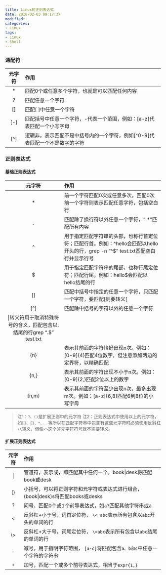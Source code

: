 ```yaml
---
title: Linux的正则表达式
date: 2018-02-03 09:17:37
modified:
categories:
- Linux
tags:
- Linux
- Shell
---
```


### 通配符
|元字符|作用|
|:---:|:---|
|*|匹配0个或任意多个字符，也就是可以匹配任何内容|
|?|匹配任意一个字符|
|[]|匹配[ ]中任意一个字符|
|[-]|匹配括号中任意一个字符，-代表一个范围，例如：[a-z]代表匹配一个小写字母|
|[^]|逻辑非，表示匹配不是中括号内的一个字符，例如[^0-9]代表匹配一个不是数字的字符|


### 正则表达式
#### 基础正则表达式
|元字符|作用|
|:---:|:---|
|*|前一个字符匹配0次或任意多次，匹配0次前一个字符则表示匹配任意字符，包括空白行|
|.|匹配除了换行符以外任意一个字符，“.*”匹配所有内容|
|^|用于指定匹配字符串的头部，也称行首定位符；匹配行首。例如：^hello会匹配以hello开头的行，grep -n “^$” test.txt匹配空白行并显示行号|
|$|用于指定匹配字符串的尾部，也称行尾定位符；匹配行尾。例如：hello$会匹配以hello结尾的行|
|[]|匹配中括号中指定的任意一个字符，只匹配一个字符，要匹配[则要转义\[|
|[^]|匹配除中括号的字符以外的任意一个字符|
|\|转义符用于取消特殊符号的含义，匹配包含以.结尾的行grep “\.$” test.txt|
|\{n\}|表示其前面的字符恰好出现n次。例如：[0-9]\{4\}匹配4位数字，但注意添加两边的定界符，以精确匹配|
|\{n,\}|表示其前面的字符出现不小于n次。例如：[0-9]\{2,\}匹配2位以上的数字|
|\{n,m\}|表示其前面的字符至少出现n次，最多出现m次。例如：[a-z]\{6,8}匹配6到8位的小写字母|

> 注1：`?、()`是扩展正则中的元字符 
  注2：正则表达式中使用以上的元字符，如`[]、{}、*、. `等所以在匹配字符串中包含有这些元字符时必须使用反斜杠`\\`转义，但像`<>`这个非元字符符号就不需要转义。

#### 扩展正则表达式
|元字符|作用| 
|:---:|:---|
|&#124;|管道符，表示或，即匹配其中任何一个，book&#124;desk将匹配book或desk
|()|小括号，可以将正则字符和元字符或表达式进行组合，(book&#124;desk)s将匹配books或desks
|?|问号，匹配0个或1个前导表达式，如`a?`匹配其他字符串或a
|\<|反斜杠+小于号，词首定位符， `\< abc`表示所有包含以`abc`开头的单词的行
|\\>|反斜杠+大于号，词尾定位符， `\>abc`表示所有包含以`abc`结尾的单词的行
|-|减号，用于指明字符范围， `[a-c]`将匹配包含`a、b和c`中任意一个字符的字符串
|+|加号，匹配一个或多个前导表达式，相当于`expr{1,}`

